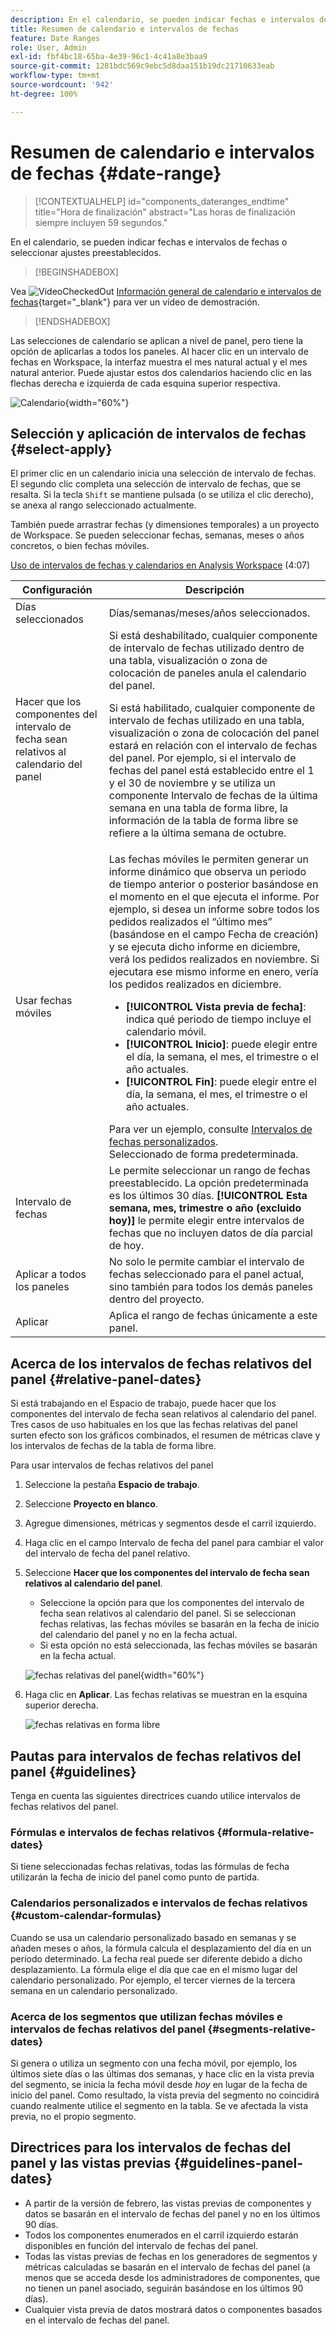 ```yaml
---
description: En el calendario, se pueden indicar fechas e intervalos de fechas o seleccionar ajustes preestablecidos.
title: Resumen de calendario e intervalos de fechas
feature: Date Ranges
role: User, Admin
exl-id: fbf4bc18-65ba-4e39-96c1-4c41a8e3baa9
source-git-commit: 1281bdc569c9ebc5d8daa151b19dc21710633eab
workflow-type: tm+mt
source-wordcount: '942'
ht-degree: 100%

---
```


# Resumen de calendario e intervalos de fechas {#date-range}

<!-- markdownlint-disable MD034 -->

>[!CONTEXTUALHELP]
>id="components_dateranges_endtime"
>title="Hora de finalización"
>abstract="Las horas de finalización siempre incluyen 59 segundos."

<!-- markdownlint-enable MD034 -->


En el calendario, se pueden indicar fechas e intervalos de fechas o seleccionar ajustes preestablecidos.


>[!BEGINSHADEBOX]

Vea ![VideoCheckedOut](/help/assets/icons/VideoCheckedOut.svg) [Información general de calendario e intervalos de fechas](https://video.tv.adobe.com/v/328094?quality=12&learn=on&captions=spa){target="_blank"} para ver un vídeo de demostración.

>[!ENDSHADEBOX]


Las selecciones de calendario se aplican a nivel de panel, pero tiene la opción de aplicarlas a todos los paneles. Al hacer clic en un intervalo de fechas en Workspace, la interfaz muestra el mes natural actual y el mes natural anterior. Puede ajustar estos dos calendarios haciendo clic en las flechas derecha e izquierda de cada esquina superior respectiva.

![Calendario](assets/aw_calendar2.png){width="60%"}

## Selección y aplicación de intervalos de fechas {#select-apply}

El primer clic en un calendario inicia una selección de intervalo de fechas. El segundo clic completa una selección de intervalo de fechas, que se resalta. Si la tecla `Shift` se mantiene pulsada (o se utiliza el clic derecho), se anexa al rango seleccionado actualmente.

También puede arrastrar fechas (y dimensiones temporales) a un proyecto de Workspace. Se pueden seleccionar fechas, semanas, meses o años concretos, o bien fechas móviles.

[Uso de intervalos de fechas y calendarios en Analysis Workspace](https://experienceleague.adobe.com/docs/analytics-learn/tutorials/analysis-workspace/calendar-and-date-ranges/using-dates-in-analysis-workspace.html?lang=es) (4:07)

| Configuración | Descripción |
|--- |--- |
| Días seleccionados | Días/semanas/meses/años seleccionados. |
| Hacer que los componentes del intervalo de fecha sean relativos al calendario del panel | Si está deshabilitado, cualquier componente de intervalo de fechas utilizado dentro de una tabla, visualización o zona de colocación de paneles anula el calendario del panel. <p>Si está habilitado, cualquier componente de intervalo de fechas utilizado en una tabla, visualización o zona de colocación del panel estará en relación con el intervalo de fechas del panel. Por ejemplo, si el intervalo de fechas del panel está establecido entre el 1 y el 30 de noviembre y se utiliza un componente Intervalo de fechas de la última semana en una tabla de forma libre, la información de la tabla de forma libre se refiere a la última semana de octubre. |
| Usar fechas móviles | Las fechas móviles le permiten generar un informe dinámico que observa un periodo de tiempo anterior o posterior basándose en el momento en el que ejecuta el informe. Por ejemplo, si desea un informe sobre todos los pedidos realizados el “último mes” (basándose en el campo Fecha de creación) y se ejecuta dicho informe en diciembre, verá los pedidos realizados en noviembre. Si ejecutara ese mismo informe en enero, vería los pedidos realizados en diciembre.<ul><li>**[!UICONTROL Vista previa de fecha]**: indica qué periodo de tiempo incluye el calendario móvil.</li><li>**[!UICONTROL Inicio]**: puede elegir entre el día, la semana, el mes, el trimestre o el año actuales.</li><li>**[!UICONTROL Fin]**: puede elegir entre el día, la semana, el mes, el trimestre o el año actuales.</li></ul>Para ver un ejemplo, consulte [Intervalos de fechas personalizados](/help/analyze/analysis-workspace/components/calendar-date-ranges/custom-date-ranges.md). <br>Seleccionado de forma predeterminada. |
| Intervalo de fechas | Le permite seleccionar un rango de fechas preestablecido. La opción predeterminada es los últimos 30 días. **[!UICONTROL Esta semana, mes, trimestre o año (excluido hoy)]** le permite elegir entre intervalos de fechas que no incluyen datos de día parcial de hoy. |
| Aplicar a todos los paneles | No solo le permite cambiar el intervalo de fechas seleccionado para el panel actual, sino también para todos los demás paneles dentro del proyecto. |
| Aplicar | Aplica el rango de fechas únicamente a este panel. |

## Acerca de los intervalos de fechas relativos del panel {#relative-panel-dates}

Si está trabajando en el Espacio de trabajo, puede hacer que los componentes del intervalo de fecha sean relativos al calendario del panel.
Tres casos de uso habituales en los que las fechas relativas del panel surten efecto son los gráficos combinados, el resumen de métricas clave y los intervalos de fechas de la tabla de forma libre.

Para usar intervalos de fechas relativos del panel

1. Seleccione la pestaña **Espacio de trabajo**.
1. Seleccione **Proyecto en blanco**.
1. Agregue dimensiones, métricas y segmentos desde el carril izquierdo.
1. Haga clic en el campo Intervalo de fecha del panel para cambiar el valor del intervalo de fecha del panel relativo.
1. Seleccione **Hacer que los componentes del intervalo de fecha sean relativos al calendario del panel**.
   * Seleccione la opción para que los componentes del intervalo de fecha sean relativos al calendario del panel.
Si se seleccionan fechas relativas, las fechas móviles se basarán en la fecha de inicio del calendario del panel y no en la fecha actual.
   * Si esta opción no está seleccionada, las fechas móviles se basarán en la fecha actual.

   ![fechas relativas del panel](assets/relative-date-selected.png){width="60%"}

1. Haga clic en **Aplicar**.
Las fechas relativas se muestran en la esquina superior derecha.

   ![fechas relativas en forma libre ](assets/relative-date-range1.png)

## Pautas para intervalos de fechas relativos del panel {#guidelines}

Tenga en cuenta las siguientes directrices cuando utilice intervalos de fechas relativos del panel.

### Fórmulas e intervalos de fechas relativos {#formula-relative-dates}

Si tiene seleccionadas fechas relativas, todas las fórmulas de fecha utilizarán la fecha de inicio del panel como punto de partida.

### Calendarios personalizados e intervalos de fechas relativos {#custom-calendar-formulas}

Cuando se usa un calendario personalizado basado en semanas y se añaden meses o años, la fórmula calcula el desplazamiento del día en un período determinado. La fecha real puede ser diferente debido a dicho desplazamiento. La fórmula elige el día que cae en el mismo lugar del calendario personalizado. Por ejemplo, el tercer viernes de la tercera semana en un calendario personalizado.

### Acerca de los segmentos que utilizan fechas móviles e intervalos de fechas relativos del panel {#segments-relative-dates}

Si genera o utiliza un segmento con una fecha móvil, por ejemplo, los últimos siete días o las últimas dos semanas, y hace clic en la vista previa del segmento, se inicia la fecha móvil desde *hoy* en lugar de la fecha de inicio del panel. Como resultado, la vista previa del segmento no coincidirá cuando realmente utilice el segmento en la tabla. Se ve afectada la vista previa, no el propio segmento.

## Directrices para los intervalos de fechas del panel y las vistas previas {#guidelines-panel-dates}

* A partir de la versión de febrero, las vistas previas de componentes y datos se basarán en el intervalo de fechas del panel y no en los últimos 90 días.
* Todos los componentes enumerados en el carril izquierdo estarán disponibles en función del intervalo de fechas del panel.
* Todas las vistas previas de fechas en los generadores de segmentos y métricas calculadas se basarán en el intervalo de fechas del panel (a menos que se acceda desde los administradores de componentes, que no tienen un panel asociado, seguirán basándose en los últimos 90 días).
* Cualquier vista previa de datos mostrará datos o componentes basados en el intervalo de fechas del panel.